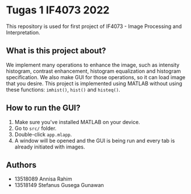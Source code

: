 # Tugas 1 IF4073 2022
This repository is used for first project of IF4073 - Image Processing and Interpretation.

## What is this project about?
We implement many operations to enhance the image, such as intensity histogram, contrast enhancement, histogram equalization and histogram specification. We also make GUI for those operations, so it can load image that you desire. This project is implemented using MATLAB without using these functions: ```imhist()```, ```hist()``` and ```histeq()```.

## How to run the GUI?
1. Make sure you've installed MATLAB on your device.
2. Go to ```src/``` folder.
3. Double-click ```app.mlapp```.
4. A window will be opened and the GUI is being run and every tab is already initiated with images.

## Authors
- 13518089 Annisa Rahim
- 13518149 Stefanus Gusega Gunawan